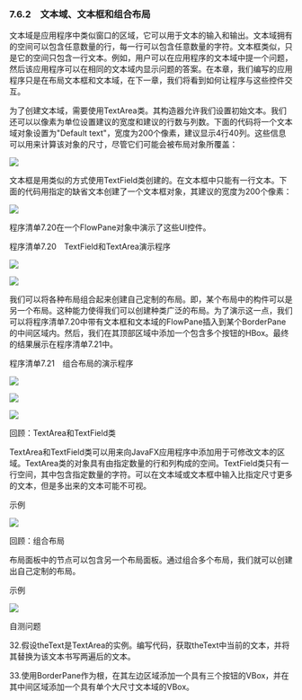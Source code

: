    

### 7.6.2　文本域、文本框和组合布局

文本域是应用程序中类似窗口的区域，它可以用于文本的输入和输出。文本域拥有的空间可以包含任意数量的行，每一行可以包含任意数量的字符。文本框类似，只是它的空间只包含一行文本。例如，用户可以在应用程序的文本域中提一个问题，然后该应用程序可以在相同的文本域内显示问题的答案。在本章，我们编写的应用程序只是在布局文本框和文本域，在下一章，我们将看到如何让程序与这些控件交互。

为了创建文本域，需要使用TextArea类。其构造器允许我们设置初始文本。我们还可以以像素为单位设置建议的宽度和建议的行数与列数。下面的代码将一个文本域对象设置为"Default text"，宽度为200个像素，建议显示4行40列。这些信息可以用来计算该对象的尺寸，尽管它们可能会被布局对象所覆盖：

![](0-Assets/Epubook/程序员编程语言经典合集（计算机科学丛书5册套装），javapython编程语言含经典教材龙书《编译原理》%20(Bruce%20Eckel%20%20Alfred%20V.%20Aho%20%20Monica%20S.%20Lam%20etc.)%20(Z-Library)/images/image10699.jpeg)

文本框是用类似的方式使用TextField类创建的。在文本框中只能有一行文本。下面的代码用指定的缺省文本创建了一个文本框对象，其建议的宽度为200个像素：

![](0-Assets/Epubook/程序员编程语言经典合集（计算机科学丛书5册套装），javapython编程语言含经典教材龙书《编译原理》%20(Bruce%20Eckel%20%20Alfred%20V.%20Aho%20%20Monica%20S.%20Lam%20etc.)%20(Z-Library)/images/image10700.jpeg)

程序清单7.20在一个FlowPane对象中演示了这些UI控件。

程序清单7.20　TextField和TextArea演示程序

![](0-Assets/Epubook/程序员编程语言经典合集（计算机科学丛书5册套装），javapython编程语言含经典教材龙书《编译原理》%20(Bruce%20Eckel%20%20Alfred%20V.%20Aho%20%20Monica%20S.%20Lam%20etc.)%20(Z-Library)/images/image10701.jpeg)

![](0-Assets/Epubook/程序员编程语言经典合集（计算机科学丛书5册套装），javapython编程语言含经典教材龙书《编译原理》%20(Bruce%20Eckel%20%20Alfred%20V.%20Aho%20%20Monica%20S.%20Lam%20etc.)%20(Z-Library)/images/image10702.jpeg)

我们可以将各种布局组合起来创建自己定制的布局。即，某个布局中的构件可以是另一个布局。这种能力使得我们可以创建种类广泛的布局。为了演示这一点，我们可以将程序清单7.20中带有文本框和文本域的FlowPane插入到某个BorderPane的中间区域内。然后，我们在其顶部区域中添加一个包含多个按钮的HBox。最终的结果展示在程序清单7.21中。

程序清单7.21　组合布局的演示程序

![](0-Assets/Epubook/程序员编程语言经典合集（计算机科学丛书5册套装），javapython编程语言含经典教材龙书《编译原理》%20(Bruce%20Eckel%20%20Alfred%20V.%20Aho%20%20Monica%20S.%20Lam%20etc.)%20(Z-Library)/images/image10703.jpeg)

![](0-Assets/Epubook/程序员编程语言经典合集（计算机科学丛书5册套装），javapython编程语言含经典教材龙书《编译原理》%20(Bruce%20Eckel%20%20Alfred%20V.%20Aho%20%20Monica%20S.%20Lam%20etc.)%20(Z-Library)/images/image10704.jpeg)

![](0-Assets/Epubook/程序员编程语言经典合集（计算机科学丛书5册套装），javapython编程语言含经典教材龙书《编译原理》%20(Bruce%20Eckel%20%20Alfred%20V.%20Aho%20%20Monica%20S.%20Lam%20etc.)%20(Z-Library)/images/image10705.jpeg)

回顾：TextArea和TextField类

TextArea和TextField类可以用来向JavaFX应用程序中添加用于可修改文本的区域。TextArea类的对象具有由指定数量的行和列构成的空间。TextField类只有一行空间，其中包含指定数量的字符。可以在文本域或文本框中输入比指定尺寸更多的文本，但是多出来的文本可能不可视。

示例

![](0-Assets/Epubook/程序员编程语言经典合集（计算机科学丛书5册套装），javapython编程语言含经典教材龙书《编译原理》%20(Bruce%20Eckel%20%20Alfred%20V.%20Aho%20%20Monica%20S.%20Lam%20etc.)%20(Z-Library)/images/image10706.jpeg)

回顾：组合布局

布局面板中的节点可以包含另一个布局面板。通过组合多个布局，我们就可以创建出自己定制的布局。

示例

![](0-Assets/Epubook/程序员编程语言经典合集（计算机科学丛书5册套装），javapython编程语言含经典教材龙书《编译原理》%20(Bruce%20Eckel%20%20Alfred%20V.%20Aho%20%20Monica%20S.%20Lam%20etc.)%20(Z-Library)/images/image10707.jpeg)

自测问题

32.假设theText是TextArea的实例。编写代码，获取theText中当前的文本，并将其替换为该文本书写两遍后的文本。

33.使用BorderPane作为根，在其左边区域添加一个具有三个按钮的VBox，并在其中间区域添加一个具有单个大尺寸文本域的VBox。